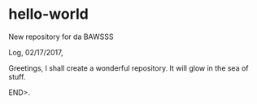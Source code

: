 # hello-world
New repository for da BAWSSS


Log, 02/17/2017,
  
 
  Greetings, I shall create a wonderful repository.  It will glow in the sea of stuff.
  
  END>.

